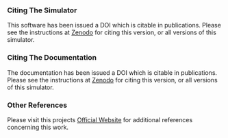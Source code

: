 
### Citing The Simulator

This software has been issued a DOI which is citable in publications.  Please see the instructions at [Zenodo](https://doi.org/10.5281/zenodo.1186952) for citing this version, or all versions of this simulator.

### Citing The Documentation

The documentation has been issued a DOI which is citable in publications.  Please see the instructions at [Zenodo](https://doi.org/10.5281/zenodo.4583208) for citing this version, or all versions of this simulator.

### Other References

Please visit this projects [Official Website](https://devsim.org/introduction.html#documentation) for additional references concerning this work.


